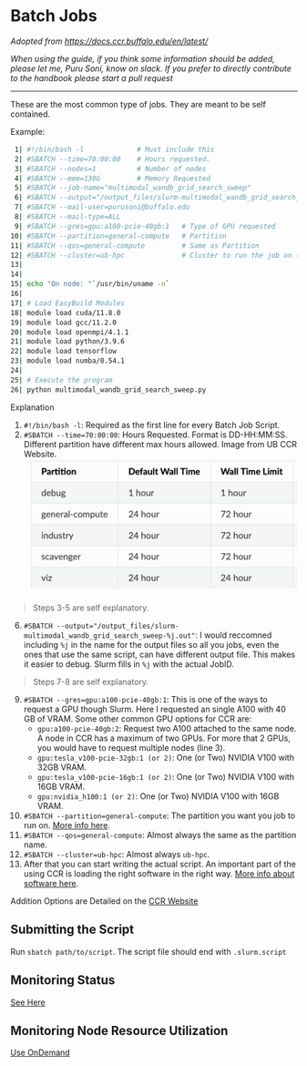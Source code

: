 # Batch Jobs
*Adopted from https://docs.ccr.buffalo.edu/en/latest/*

*When using the guide, if you think some information should be added, please let me, Puru Soni, know on slack. If you prefer to directly contribute to the handbook please start a pull request*

---


These are the most common type of jobs. They are meant to be self contained.

Example:

```sh
 1| #!/bin/bash -l             # Must include this
 2| #SBATCH --time=70:00:00    # Hours requested.
 3| #SBATCH --nodes=1          # Number of nodes
 4| #SBATCH --mem=130G         # Memory Requested
 5| #SBATCH --job-name="multimodal_wandb_grid_search_sweep"
 6| #SBATCH --output="/output_files/slurm-multimodal_wandb_grid_search_sweep-%j.out"
 7| #SBATCH --mail-user=purusoni@buffalo.edu
 8| #SBATCH --mail-type=ALL
 9| #SBATCH --gres=gpu:a100-pcie-40gb:1   # Type of GPU requested
10| #SBATCH --partition=general-compute   # Partition
11| #SBATCH --qos=general-compute         # Same as Partition
12| #SBATCH --cluster=ub-hpc              # Cluster to run the job on (ub-hpc)
13| 
14| 
15| echo "On node: "`/usr/bin/uname -n`
16| 
17| # Load EasyBuild Modules
18| module load cuda/11.8.0
19| module load gcc/11.2.0
20| module load openmpi/4.1.1
21| module load python/3.9.6
22| module load tensorflow
23| module load numba/0.54.1
24|
25| # Execute the program
26| python multimodal_wandb_grid_search_sweep.py
```

Explanation

1. `#!/bin/bash -l`: Required as the first line for every Batch Job Script.
2. `#SBATCH --time=70:00:00`: Hours Requested. Format is DD-HH:MM:SS. Different partition have different max hours allowed. Image from UB CCR Website. ![Time Limits](images/Cluster%20Time%20Limits.png)
> Steps 3-5 are self explanatory.

6. `#SBATCH --output="/output_files/slurm-multimodal_wandb_grid_search_sweep-%j.out"`: I would reccomned including `%j` in the name for the output files so all you jobs, even the ones that use the same script, can have different output file. This makes it easier to debug. Slurm fills in `%j` with the actual JobID.
> Steps 7-8 are self explanatory.
9. `#SBATCH --gres=gpu:a100-pcie-40gb:1`: This is one of the ways to request a GPU though Slurm. Here I requested an single A100 with 40 GB of VRAM. Some other common GPU options for CCR are:
    - `gpu:a100-pcie-40gb:2`: Request two A100 attached to the same node. A node in CCR has a maximum of two GPUs. For more that 2 GPUs, you would have to request multiple nodes (line 3).
    - `gpu:tesla_v100-pcie-32gb:1 (or 2)`: One (or Two) NVIDIA V100 with 32GB VRAM.
    - `gpu:tesla_v100-pcie-16gb:1 (or 2)`: One (or Two) NVIDIA V100 with 16GB VRAM.
    - `gpu:nvidia_h100:1 (or 2)`: One (or Two) NVIDIA V100 with 16GB VRAM.
10. `#SBATCH --partition=general-compute`: The partition you want you job to run on. [More info here](README.md#what-resources-does-ccr-offer).
11. `#SBATCH --qos=general-compute`: Almost always the same as the partition name.
12. `#SBATCH --cluster=ub-hpc`:  Almost always `ub-hpc`.
13. After that you can start writing the actual script. An important part of the using CCR is loading the right software in the right way. [More info about software here](Software.md).

Addition Options are Detailed on the [CCR Website](https://docs.ccr.buffalo.edu/en/latest/hpc/jobs/)

## Submitting the Script
Run `sbatch path/to/script`. The script file should end with `.slurm.script`

## Monitoring Status
[See Here](README.md#run-jobs--access-the-nodes)

## Monitoring Node Resource Utilization
[Use OnDemand](README.md#ondemand-portal)